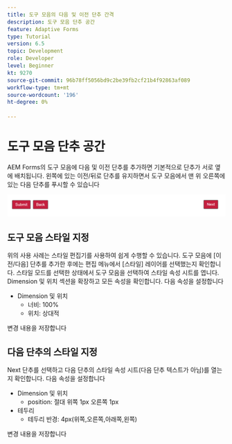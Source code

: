 ```yaml
---
title: 도구 모음의 다음 및 이전 단추 간격
description: 도구 모음 단추 공간
feature: Adaptive Forms
type: Tutorial
version: 6.5
topic: Development
role: Developer
level: Beginner
kt: 9270
source-git-commit: 96b78ff5056bd9c2be39fb2cf21b4f92863af089
workflow-type: tm+mt
source-wordcount: '196'
ht-degree: 0%

---
```


# 도구 모음 단추 공간

AEM Forms의 도구 모음에 다음 및 이전 단추를 추가하면 기본적으로 단추가 서로 옆에 배치됩니다. 왼쪽에 있는 이전/뒤로 단추를 유지하면서 도구 모음에서 맨 위 오른쪽에 있는 다음 단추를 푸시할 수 있습니다

![도구 모음 간격](assets/toolbar-spacing.png)


## 도구 모음 스타일 지정

위의 사용 사례는 스타일 편집기를 사용하여 쉽게 수행할 수 있습니다. 도구 모음에 [이전/다음] 단추를 추가한 후에는 편집 메뉴에서 [스타일] 레이어를 선택했는지 확인합니다. 스타일 모드를 선택한 상태에서 도구 모음을 선택하여 스타일 속성 시트를 엽니다. Dimension 및 위치 섹션을 확장하고 모든 속성을 확인합니다. 다음 속성을 설정합니다
* Dimension 및 위치
   * 너비: 100%
   * 위치: 상대적

변경 내용을 저장합니다

## 다음 단추의 스타일 지정

Next 단추를 선택하고 다음 단추의 스타일 속성 시트(다음 단추 텍스트가 아님)를 열는지 확인합니다. 다음 속성을 설정합니다
* Dimension 및 위치
   * position: 절대 위쪽 1px 오른쪽 1px
* 테두리
   * 테두리 반경: 4px(위쪽,오른쪽,아래쪽,왼쪽)

변경 내용을 저장합니다

